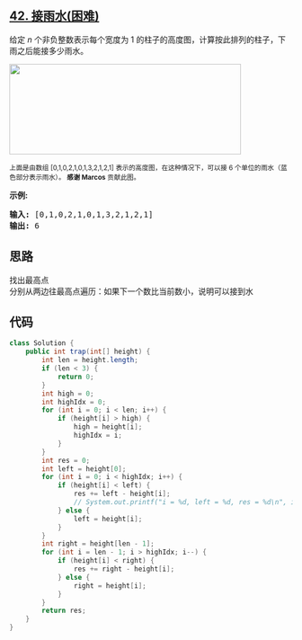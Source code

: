 ## [42. 接雨水(困难)](https://leetcode-cn.com/problems/trapping-rain-water/)
<div class="notranslate"><p>给定&nbsp;<em>n</em> 个非负整数表示每个宽度为 1 的柱子的高度图，计算按此排列的柱子，下雨之后能接多少雨水。</p>

<p><img style="height: 161px; width: 412px;" src="https://assets.leetcode-cn.com/aliyun-lc-upload/uploads/2018/10/22/rainwatertrap.png"></p>

<p><small>上面是由数组 [0,1,0,2,1,0,1,3,2,1,2,1] 表示的高度图，在这种情况下，可以接 6 个单位的雨水（蓝色部分表示雨水）。&nbsp;<strong>感谢 Marcos</strong> 贡献此图。</small></p>

<p><strong>示例:</strong></p>

<pre><strong>输入:</strong> [0,1,0,2,1,0,1,3,2,1,2,1]
<strong>输出:</strong> 6</pre>
</div>

## 思路
找出最高点  
分别从两边往最高点遍历：如果下一个数比当前数小，说明可以接到水

## 代码
```java
class Solution {
    public int trap(int[] height) {
        int len = height.length;
        if (len < 3) {
            return 0;
        }
        int high = 0;
        int highIdx = 0;
        for (int i = 0; i < len; i++) {
            if (height[i] > high) {
                high = height[i];
                highIdx = i;
            }
        }
        int res = 0;
        int left = height[0];
        for (int i = 0; i < highIdx; i++) {
            if (height[i] < left) {
                res += left - height[i];
                // System.out.printf("i = %d, left = %d, res = %d\n", i, left, res);
            } else {
                left = height[i];
            }
        }
        int right = height[len - 1];
        for (int i = len - 1; i > highIdx; i--) {
            if (height[i] < right) {
                res += right - height[i];
            } else {
                right = height[i];
            }
        }
        return res;
    }
}
```
